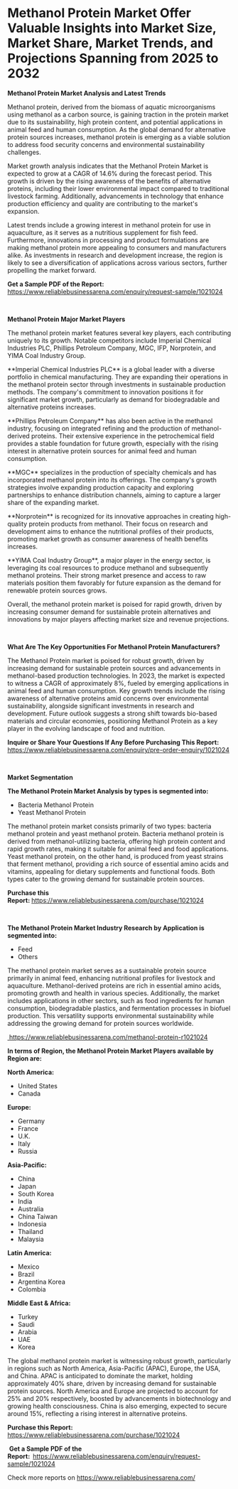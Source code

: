 <p><h1>Methanol Protein Market Offer Valuable Insights into Market Size, Market Share, Market Trends, and Projections Spanning from 2025 to 2032</h1></p><p><strong>Methanol Protein Market Analysis and Latest Trends</strong></p>
<p><p>Methanol protein, derived from the biomass of aquatic microorganisms using methanol as a carbon source, is gaining traction in the protein market due to its sustainability, high protein content, and potential applications in animal feed and human consumption. As the global demand for alternative protein sources increases, methanol protein is emerging as a viable solution to address food security concerns and environmental sustainability challenges.</p><p>Market growth analysis indicates that the Methanol Protein Market is expected to grow at a CAGR of 14.6% during the forecast period. This growth is driven by the rising awareness of the benefits of alternative proteins, including their lower environmental impact compared to traditional livestock farming. Additionally, advancements in technology that enhance production efficiency and quality are contributing to the market's expansion.</p><p>Latest trends include a growing interest in methanol protein for use in aquaculture, as it serves as a nutritious supplement for fish feed. Furthermore, innovations in processing and product formulations are making methanol protein more appealing to consumers and manufacturers alike. As investments in research and development increase, the region is likely to see a diversification of applications across various sectors, further propelling the market forward.</p></p>
<p><strong>Get a Sample PDF of the Report:&nbsp;</strong> <a href="https://www.reliablebusinessarena.com/enquiry/request-sample/1021024?utm_campaign=1891&utm_medium=2&utm_source=Github&utm_content=ia&utm_term=30012025&utm_id=methanol-protein">https://www.reliablebusinessarena.com/enquiry/request-sample/1021024</a></p>
<p>&nbsp;</p>
<p><strong>Methanol Protein Major Market Players</strong></p>
<p><p>The methanol protein market features several key players, each contributing uniquely to its growth. Notable competitors include Imperial Chemical Industries PLC, Phillips Petroleum Company, MGC, IFP, Norprotein, and YIMA Coal Industry Group.</p><p>**Imperial Chemical Industries PLC** is a global leader with a diverse portfolio in chemical manufacturing. They are expanding their operations in the methanol protein sector through investments in sustainable production methods. The company's commitment to innovation positions it for significant market growth, particularly as demand for biodegradable and alternative proteins increases.</p><p>**Phillips Petroleum Company** has also been active in the methanol industry, focusing on integrated refining and the production of methanol-derived proteins. Their extensive experience in the petrochemical field provides a stable foundation for future growth, especially with the rising interest in alternative protein sources for animal feed and human consumption.</p><p>**MGC** specializes in the production of specialty chemicals and has incorporated methanol protein into its offerings. The company's growth strategies involve expanding production capacity and exploring partnerships to enhance distribution channels, aiming to capture a larger share of the expanding market.</p><p>**Norprotein** is recognized for its innovative approaches in creating high-quality protein products from methanol. Their focus on research and development aims to enhance the nutritional profiles of their products, promoting market growth as consumer awareness of health benefits increases.</p><p>**YIMA Coal Industry Group**, a major player in the energy sector, is leveraging its coal resources to produce methanol and subsequently methanol proteins. Their strong market presence and access to raw materials position them favorably for future expansion as the demand for renewable protein sources grows.</p><p>Overall, the methanol protein market is poised for rapid growth, driven by increasing consumer demand for sustainable protein alternatives and innovations by major players affecting market size and revenue projections.</p></p>
<p>&nbsp;</p>
<p><strong>What Are The Key Opportunities For Methanol Protein Manufacturers?</strong></p>
<p><p>The Methanol Protein market is poised for robust growth, driven by increasing demand for sustainable protein sources and advancements in methanol-based production technologies. In 2023, the market is expected to witness a CAGR of approximately 8%, fueled by emerging applications in animal feed and human consumption. Key growth trends include the rising awareness of alternative proteins amid concerns over environmental sustainability, alongside significant investments in research and development. Future outlook suggests a strong shift towards bio-based materials and circular economies, positioning Methanol Protein as a key player in the evolving landscape of food and nutrition.</p></p>
<p><strong>Inquire or Share Your Questions If Any Before Purchasing This Report:</strong> <a href="https://www.reliablebusinessarena.com/enquiry/pre-order-enquiry/1021024?utm_campaign=1891&utm_medium=2&utm_source=Github&utm_content=ia&utm_term=30012025&utm_id=methanol-protein">https://www.reliablebusinessarena.com/enquiry/pre-order-enquiry/1021024</a></p>
<p>&nbsp;</p>
<p><strong>Market Segmentation</strong></p>
<p><strong>The Methanol Protein Market Analysis by types is segmented into:</strong></p>
<p><ul><li>Bacteria Methanol Protein</li><li>Yeast Methanol Protein</li></ul></p>
<p><p>The methanol protein market consists primarily of two types: bacteria methanol protein and yeast methanol protein. Bacteria methanol protein is derived from methanol-utilizing bacteria, offering high protein content and rapid growth rates, making it suitable for animal feed and food applications. Yeast methanol protein, on the other hand, is produced from yeast strains that ferment methanol, providing a rich source of essential amino acids and vitamins, appealing for dietary supplements and functional foods. Both types cater to the growing demand for sustainable protein sources.</p></p>
<p><strong>Purchase this Report:&nbsp;</strong><a href="https://www.reliablebusinessarena.com/purchase/1021024?utm_campaign=1891&utm_medium=2&utm_source=Github&utm_content=ia&utm_term=30012025&utm_id=methanol-protein">https://www.reliablebusinessarena.com/purchase/1021024</a></p>
<p>&nbsp;</p>
<p><strong>The Methanol Protein Market Industry Research by Application is segmented into:</strong></p>
<p><ul><li>Feed</li><li>Others</li></ul></p>
<p><p>The methanol protein market serves as a sustainable protein source primarily in animal feed, enhancing nutritional profiles for livestock and aquaculture. Methanol-derived proteins are rich in essential amino acids, promoting growth and health in various species. Additionally, the market includes applications in other sectors, such as food ingredients for human consumption, biodegradable plastics, and fermentation processes in biofuel production. This versatility supports environmental sustainability while addressing the growing demand for protein sources worldwide.</p></p>
<p><a href="https://www.reliablebusinessarena.com/methanol-protein-r1021024?utm_campaign=1891&utm_medium=2&utm_source=Github&utm_content=ia&utm_term=30012025&utm_id=methanol-protein">&nbsp;https://www.reliablebusinessarena.com/methanol-protein-r1021024</a></p>
<p><strong>In terms of Region, the Methanol Protein Market Players available by Region are:</strong></p>
<p>
    <p> <strong> North America: </strong>
        <ul>
            <li>United States</li>
            <li>Canada</li>
        </ul>
        </p> 
    <p> <strong> Europe: </strong>
        <ul>
            <li>Germany</li>
            <li>France</li>
            <li>U.K.</li>
            <li>Italy</li>
            <li>Russia</li>
        </ul>
        </p> 
    <p> <strong> Asia-Pacific: </strong>
        <ul>
            <li>China</li>
            <li>Japan</li>
            <li>South Korea</li>
            <li>India</li>
            <li>Australia</li>
            <li>China Taiwan</li>
            <li>Indonesia</li>
            <li>Thailand</li>
            <li>Malaysia</li>
        </ul>
        </p> 
    <p> <strong> Latin America: </strong>
        <ul>
            <li>Mexico</li>
            <li>Brazil</li>
            <li>Argentina Korea</li>
            <li>Colombia</li>
        </ul>
        </p> 
    <p> <strong> Middle East & Africa: </strong>
        <ul>
            <li>Turkey</li>
            <li>Saudi</li>
            <li>Arabia</li>
            <li>UAE</li>
            <li>Korea</li>
        </ul>
    </p>
    </p>
<p><p>The global methanol protein market is witnessing robust growth, particularly in regions such as North America, Asia-Pacific (APAC), Europe, the USA, and China. APAC is anticipated to dominate the market, holding approximately 40% share, driven by increasing demand for sustainable protein sources. North America and Europe are projected to account for 25% and 20% respectively, boosted by advancements in biotechnology and growing health consciousness. China is also emerging, expected to secure around 15%, reflecting a rising interest in alternative proteins.</p></p>
<p><strong>Purchase this Report: </strong><a href="https://www.reliablebusinessarena.com/purchase/1021024?utm_campaign=1891&utm_medium=2&utm_source=Github&utm_content=ia&utm_term=30012025&utm_id=methanol-protein">https://www.reliablebusinessarena.com/purchase/1021024</a></p>
<p>&nbsp;<strong>Get a Sample PDF of the Report:&nbsp;&nbsp;</strong><a href="https://www.reliablebusinessarena.com/enquiry/request-sample/1021024?utm_campaign=1891&utm_medium=2&utm_source=Github&utm_content=ia&utm_term=30012025&utm_id=methanol-protein">https://www.reliablebusinessarena.com/enquiry/request-sample/1021024</a></p>
<p><strong></strong></p>
<p>Check more reports on <a href="https://www.reliablebusinessarena.com/?utm_campaign=1891&utm_medium=2&utm_source=Github&utm_content=ia&utm_term=30012025&utm_id=methanol-protein">https://www.reliablebusinessarena.com/</a></p>